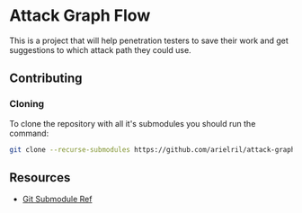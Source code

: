 # Attack Graph Flow

This is a project that will help penetration testers to save their work and get suggestions to which attack path they could use.

## Contributing

### Cloning 

To clone the repository with all it's submodules you should run the command:

```bash
git clone --recurse-submodules https://github.com/arielril/attack-graph-flow
```


## Resources

- [Git Submodule Ref](https://git-scm.com/book/en/v2/Git-Tools-Submodules)
